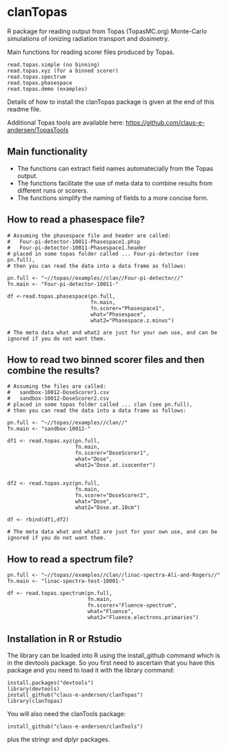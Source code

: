 # clanTopas
R package for reading output from Topas (TopasMC.org) Monte-Carlo simulations of ionizing radiation transport and dosimetry. 

Main functions for reading scorer files produced by Topas.  
```
read.topas.simple (no binning)
read.topas.xyz (for a binned scorer)
read.topas.spectrum
read.topas.phasespace
read.topas.demo (examples)
```
Details of how to install the clanTopas package is given at the end of this readme file.

Additional Topas tools are available here: https://github.com/claus-e-andersen/TopasTools

## Main functionality
- The functions can extract field names automatecially from the Topas output.
- The functions facilitate the use of meta data to combine results from different runs or scorers.
- The functions simplify the naming of fields to a more concise form.

## How to read a phasespace file?

```
# Assuming the phasespace file and header are called:
#   Four-pi-detector-10011-Phasespace1.phsp
#   Four-pi-detector-10011-Phasespace1.header
# placed in some topas folder called ... Four-pi-detector (see pn.full),
# then you can read the data into a data frame as follows:

pn.full <- "~//topas//examples//clan//Four-pi-detector//"
fn.main <- "Four-pi-detector-10011-"

df <-read.topas.phasespace(pn.full, 
                           fn.main, 
                           fn.scorer="Phasespace1",
                           what="Phasespace",
                           what2="Phasespace.z.minus")
                           
# The meta data what and what2 are just for your own use, and can be ignored if you do not want them.                           
```                          

## How to read two binned scorer files and then combine the results?

```
# Assuming the files are called:
#   sandbox-10012-DoseScorer1.csv
#   sandbox-10012-DoseScorer2.csv
# placed in some topas folder called ... clan (see pn.full),
# then you can read the data into a data frame as follows:

pn.full <- "~//topas//examples//clan//"
fn.main <- "sandbox-10012-"

df1 <- read.topas.xyz(pn.full,
                      fn.main,
                      fn.scorer="DoseScorer1",
                      what="Dose",
                      what2="Dose.at.isocenter")


df2 <- read.topas.xyz(pn.full,
                      fn.main,
                      fn.scorer="DoseScorer2",
                      what="Dose",
                      what2="Dose.at.10cm")

df <- rbind(df1,df2)

# The meta data what and what2 are just for your own use, and can be ignored if you do not want them.                           
```

## How to read a spectrum file?

```
pn.full <- "~//topas//examples//clan//linac-spectra-Ali-and-Rogers//"
fn.main <- "linac-spectra-test-10001-"

df <- read.topas.spectrum(pn.full,
                          fn.main,
                          fn.scorer="Fluence-spectrum",
                          what="Fluence",
                          what2="Fluence.electrons.primaries")

```

## Installation in R or Rstudio

The library can be loaded into R using the install_github command which is in the devtools package. So you first need to ascertain that you have this package and you need to load it with the library command:

```
install.packages("devtools")
library(devtools)
install_github("claus-e-andersen/clanTopas")
library(clanTopas)
```
You will also need the clanTools package:

```
install_github("claus-e-andersen/clanTools")
```

plus the stringr and dplyr packages.
